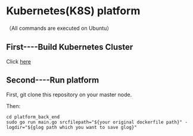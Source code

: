 # Kubernetes(K8S) platform

（All commands are executed on Ubuntu）

## First----Build Kubernetes Cluster

Click [here](https://github.com/icovej/biyesheji/blob/master/PlatformBackEnd/build_k8s_cluster.md)

## Second----Run platform

First, git clone this repository on your master node.

Then:

```shell
cd platform_back_end
sudo go run main.go srcfilepath="${your original dockerfile path}" -logdir="${glog path which you want to save glog}"
```





